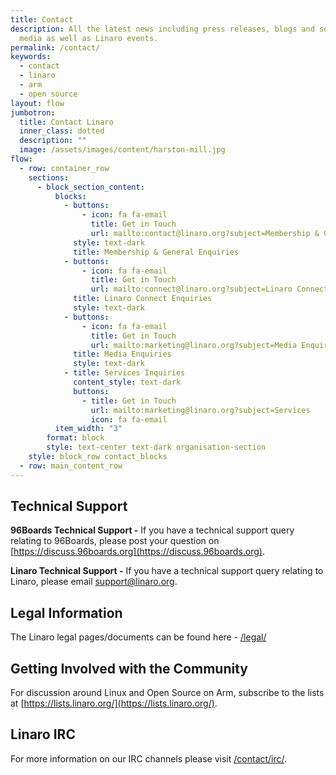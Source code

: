 ```yaml
---
title: Contact
description: All the latest news including press releases, blogs and social
  media as well as Linaro events.
permalink: /contact/
keywords:
  - contact
  - linaro
  - arm
  - open source
layout: flow
jumbotron:
  title: Contact Linaro
  inner_class: dotted
  description: ""
  image: /assets/images/content/harston-mill.jpg
flow:
  - row: container_row
    sections:
      - block_section_content:
          blocks:
            - buttons:
                - icon: fa fa-email
                  title: Get in Touch
                  url: mailto:contact@linaro.org?subject=Membership & General Enquiries
              style: text-dark
              title: Membership & General Enquiries
            - buttons:
                - icon: fa fa-email
                  title: Get in Touch
                  url: mailto:connect@linaro.org?subject=Linaro Connect Enquiries
              title: Linaro Connect Enquiries
              style: text-dark
            - buttons:
                - icon: fa fa-email
                  title: Get in Touch
                  url: mailto:marketing@linaro.org?subject=Media Enquiries
              title: Media Enquiries
              style: text-dark
            - title: Services Inquiries
              content_style: text-dark
              buttons:
                - title: Get in Touch
                  url: mailto:marketing@linaro.org?subject=Services
                  icon: fa fa-email
          item_width: "3"
        format: block
        style: text-center text-dark organisation-section
    style: block_row contact_blocks
  - row: main_content_row
---
```

## Technical Support

**96Boards Technical Support -** If you have a technical support query relating to 96Boards, please post your question on [https://discuss.96boards.org](https://discuss.96boards.org).

**Linaro Technical Support -** If you have a technical support query relating to Linaro, please email [support@linaro.org](mailto:support@linaro.org).

## Legal Information

The Linaro legal pages/documents can be found here - [/legal/](/legal)

## Getting Involved with the Community

For discussion around Linux and Open Source on Arm, subscribe to the lists at [https://lists.linaro.org/](https://lists.linaro.org/).

## Linaro IRC

For more information on our IRC channels please visit [/contact/irc/](/contact/irc/).

